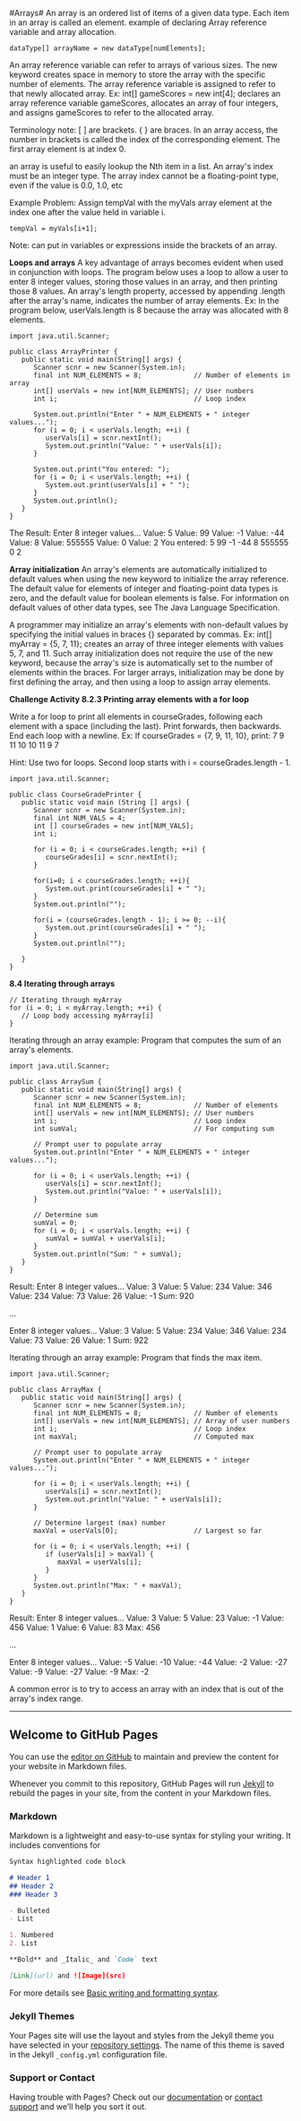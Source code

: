 #Arrays#
An array is an ordered list of items of a given data type. 
Each item in an array is called an element.
example of declaring Array reference variable and array allocation.
```
dataType[] arrayName = new dataType[numElements];
```
An array reference variable can refer to arrays of various sizes. The new keyword creates space in memory to store the array with the specific number of elements. The array reference variable is assigned to refer to that newly allocated array. Ex: int[] gameScores = new int[4]; declares an array reference variable gameScores, allocates an array of four integers, and assigns gameScores to refer to the allocated array.

Terminology note: [ ] are brackets. { } are braces. In an array access, the number in brackets is called the index of the corresponding element.
The first array element is at index 0.

an array is useful to easily lookup the Nth item in a list.
An array's index must be an integer type. The array index cannot be a floating-point type, even if the value is 0.0, 1.0, etc

Example Problem:
Assign tempVal with the myVals array element at the index one after the value held in variable i.
```
tempVal = myVals[i+1];
```
Note: can put in variables or expressions inside the brackets of an array.

**Loops and arrays**
A key advantage of arrays becomes evident when used in conjunction with loops. The program below uses a loop to allow a user to enter 8 integer values, storing those values in an array, and then printing those 8 values.
An array's length property, accessed by appending .length after the array's name, indicates the number of array elements. Ex: In the program below, userVals.length is 8 because the array was allocated with 8 elements.

```
import java.util.Scanner;

public class ArrayPrinter {
   public static void main(String[] args) {
      Scanner scnr = new Scanner(System.in);
      final int NUM_ELEMENTS = 8;             // Number of elements in array
      int[] userVals = new int[NUM_ELEMENTS]; // User numbers
      int i;                                  // Loop index

      System.out.println("Enter " + NUM_ELEMENTS + " integer values...");
      for (i = 0; i < userVals.length; ++i) {
         userVals[i] = scnr.nextInt();
         System.out.println("Value: " + userVals[i]);
      }
      
      System.out.print("You entered: ");
      for (i = 0; i < userVals.length; ++i) {
         System.out.print(userVals[i] + " ");
      }
      System.out.println();
   }
}
```
The Result: 
Enter 8 integer values...
Value: 5
Value: 99
Value: -1
Value: -44
Value: 8
Value: 555555
Value: 0
Value: 2
You entered: 5 99 -1 -44 8 555555 0 2

**Array initialization**
An array's elements are automatically initialized to default values when using the new keyword to initialize the array reference. The default value for elements of integer and floating-point data types is zero, and the default value for boolean elements is false. For information on default values of other data types, see The Java Language Specification.

A programmer may initialize an array's elements with non-default values by specifying the initial values in braces {} separated by commas. Ex: int[] myArray = {5, 7, 11}; creates an array of three integer elements with values 5, 7, and 11. Such array initialization does not require the use of the new keyword, because the array's size is automatically set to the number of elements within the braces. For larger arrays, initialization may be done by first defining the array, and then using a loop to assign array elements.

**Challenge Activity 8.2.3 Printing array elements with a for loop**

Write a for loop to print all elements in courseGrades, following each element with a space (including the last). Print forwards, then backwards. End each loop with a newline. Ex: If courseGrades = {7, 9, 11, 10}, print:
7 9 11 10 
10 11 9 7 

Hint: Use two for loops. Second loop starts with i = courseGrades.length - 1.

```
import java.util.Scanner;

public class CourseGradePrinter {
   public static void main (String [] args) {
      Scanner scnr = new Scanner(System.in);
      final int NUM_VALS = 4;
      int [] courseGrades = new int[NUM_VALS];
      int i;

      for (i = 0; i < courseGrades.length; ++i) {
         courseGrades[i] = scnr.nextInt();
      }

      for(i=0; i < courseGrades.length; ++i){
         System.out.print(courseGrades[i] + " ");
      }
      System.out.println("");
      
      for(i = (courseGrades.length - 1); i >= 0; --i){
         System.out.print(courseGrades[i] + " ");
      }
      System.out.println("");

   }
}
```
**8.4 Iterating through arrays**
```
// Iterating through myArray
for (i = 0; i < myArray.length; ++i) {
   // Loop body accessing myArray[i]
}
```
Iterating through an array example: Program that computes the sum of an array's elements.

```
import java.util.Scanner;

public class ArraySum {
   public static void main(String[] args) {
      Scanner scnr = new Scanner(System.in);
      final int NUM_ELEMENTS = 8;             // Number of elements
      int[] userVals = new int[NUM_ELEMENTS]; // User numbers
      int i;                                  // Loop index
      int sumVal;                             // For computing sum

      // Prompt user to populate array
      System.out.println("Enter " + NUM_ELEMENTS + " integer values...");
      
      for (i = 0; i < userVals.length; ++i) {
         userVals[i] = scnr.nextInt();
         System.out.println("Value: " + userVals[i]);
      }

      // Determine sum
      sumVal = 0;
      for (i = 0; i < userVals.length; ++i) {
         sumVal = sumVal + userVals[i];
      }
      System.out.println("Sum: " + sumVal);
   }
}
```
Result:
Enter 8 integer values...
Value: 3
Value: 5
Value: 234
Value: 346
Value: 234
Value: 73
Value: 26
Value: -1
Sum: 920

...

Enter 8 integer values...
Value: 3
Value: 5
Value: 234
Value: 346
Value: 234
Value: 73
Value: 26
Value: 1
Sum: 922

Iterating through an array example: Program that finds the max item.
```
import java.util.Scanner;

public class ArrayMax {
   public static void main(String[] args) {
      Scanner scnr = new Scanner(System.in);
      final int NUM_ELEMENTS = 8;             // Number of elements
      int[] userVals = new int[NUM_ELEMENTS]; // Array of user numbers
      int i;                                  // Loop index
      int maxVal;                             // Computed max

      // Prompt user to populate array
      System.out.println("Enter " + NUM_ELEMENTS + " integer values...");
      
      for (i = 0; i < userVals.length; ++i) {
         userVals[i] = scnr.nextInt();
         System.out.println("Value: " + userVals[i]);
      }

      // Determine largest (max) number
      maxVal = userVals[0];                   // Largest so far
      
      for (i = 0; i < userVals.length; ++i) {
         if (userVals[i] > maxVal) {
            maxVal = userVals[i];
         }
      }
      System.out.println("Max: " + maxVal);
   }
}
```
Result:
Enter 8 integer values...
Value: 3
Value: 5
Value: 23
Value: -1
Value: 456
Value: 1
Value: 6
Value: 83
Max: 456

...

Enter 8 integer values...
Value: -5
Value: -10
Value: -44
Value: -2
Value: -27
Value: -9
Value: -27
Value: -9
Max: -2

A common error is to try to access an array with an index that is out of the array's index range.



*******************************************************************************************************************************************************************
## Welcome to GitHub Pages

You can use the [editor on GitHub](https://github.com/float437/Programming1Notes/edit/gh-pages/index.md) to maintain and preview the content for your website in Markdown files.

Whenever you commit to this repository, GitHub Pages will run [Jekyll](https://jekyllrb.com/) to rebuild the pages in your site, from the content in your Markdown files.

### Markdown

Markdown is a lightweight and easy-to-use syntax for styling your writing. It includes conventions for

```markdown
Syntax highlighted code block

# Header 1
## Header 2
### Header 3

- Bulleted
- List

1. Numbered
2. List

**Bold** and _Italic_ and `Code` text

[Link](url) and ![Image](src)
```

For more details see [Basic writing and formatting syntax](https://docs.github.com/en/github/writing-on-github/getting-started-with-writing-and-formatting-on-github/basic-writing-and-formatting-syntax).

### Jekyll Themes

Your Pages site will use the layout and styles from the Jekyll theme you have selected in your [repository settings](https://github.com/float437/Programming1Notes/settings/pages). The name of this theme is saved in the Jekyll `_config.yml` configuration file.

### Support or Contact

Having trouble with Pages? Check out our [documentation](https://docs.github.com/categories/github-pages-basics/) or [contact support](https://support.github.com/contact) and we’ll help you sort it out.
